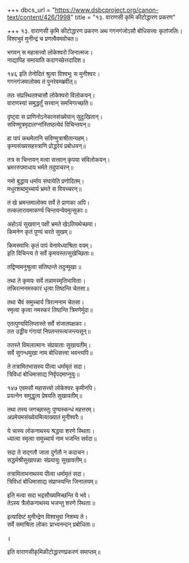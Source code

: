 +++
dbcs_url = "https://www.dsbcproject.org/canon-text/content/426/1998"
title = "१३. वाराणसी कृमि कीटोद्धारण प्रकरण"

+++
१३. वाराणसी कृमि कीटोद्धारण प्रकरण
अथ गगनगंजोऽसौ बोधिसत्त्वः कृतांजलिः।  
विश्वभुवं मुनीन्द्रं च प्रणत्वैवमवोचत॥

भगवन् स महासत्त्वो लोकेश्वरो जिनात्मजः।  
नाद्यापिह समायाति कदागच्छेत्तदादिश॥

१४६
इति तेनोदितं श्रुत्वा विश्वभूः स मुनीश्वरः।  
गगनगंजमालोक्य तं पुनरेवमब्रवीत्॥

ततः संप्रस्थितश्चासौ लोकेश्वरो विलोकयन्।  
वाराणस्यां समुद्धर्तुं सत्त्वान् समभिगत्च्छति॥

दृष्ट्वा स प्राणिनोऽनेकानसंख्येयान् सुदुःखितान्।  
सविण्मूत्रमृदालग्नांस्तिष्ठत्येवं विचिन्तयन्॥

हा पापं कथमेतानि सविण्मुत्राश्रीतान्यहम्।  
कृम्यसंख्यसहस्त्राणि प्रोद्धरेयं प्रबोधयन्॥

तत्र स चिन्तयन् मत्वा सत्त्वान् कृपया संविलोकयन्।  
भ्रमररुपमाधाय भर्मते तदुपाचरन्॥

नमो बुद्धाय धर्माय संघायेति प्रणोदितम्।  
मधुरशब्दमुच्चार्य भ्रमते स वियच्चरन्॥

तं खे भ्रमन्तमालोक्य सर्वे ते प्राणका अपि।  
तत्कलारावमाकर्ण्य चिन्तयन्येवमुत्सुकाः॥

अहोऽयं सुखवान् पक्षी भ्रमते खेऽतियथेच्छया।  
किमनेन कृतं पुण्यं चरते सुखम्॥

किमस्माभिः कृतं पापं येनामेध्याश्रिता वयम्।  
इति विचिन्त्य ते सर्वे कृमयस्तत्सुखेच्छिताः॥

तद्विण्वमनुश्रुत्वा संतिष्ठन्ते तदुन्मुखाः॥

तथा ते कृमयः सर्वे तन्नामस्मृतिभाविताः।  
तत्त्रिरत्ननमस्कारं धृत्वा तिष्ठन्ति चेतसा॥

तथा चैवं समुच्चार्य त्रिरत्ननाम चेतसा।  
स्मृत्वा कृत्वा नमस्करं तिष्ठन्ति त्रिमणेर्मुदा॥

एतत्पुण्यविलिप्तास्ते सर्वे संजातपक्षकाः।  
तत उड्डीय गंगायां निपतन्तस्त्यजन्त्यसून्॥

ततस्ते विमलात्मानः संप्रयाताः सुखावतीम्।  
सर्वे सुगन्धमुखा नाम बोधिसत्त्वा भवन्त्यपि॥

ते तत्रामितभासस्य पीत्वा धर्मामृतं सदा।  
त्रिविधां बोधिमासाद्य निर्वृपदमाप्नुयुः॥

१४७
एवमसौ महासत्त्वो लोकेश्वरः कृमीनपि।  
प्रयत्नेन समुद्धृत्य प्रेषयति सुखावतीम्॥

तथा तस्य जगच्छास्तुः पुण्यस्कन्धं महत्तरम्।  
अप्रमेयमसंख्येयमित्याख्यातं मुनीश्वरैः॥

ये चास्य लोकनाथस्य श्रद्धया शरणे स्थिताः।  
ध्यात्वा स्मृत्वा समुच्चार्य नाम भजन्ति सर्वदा॥

सदा ते सद्गतौ जाता दुर्गतौ न कदाचन।  
सद्धर्मश्रीसुखापन्नाः संप्रयायुः सुखावतीम्॥

तत्रामिताभनाथस्य पीत्वा धर्मामृतं सदा।  
त्रिविधां बोधिमासाद्य संप्राप्स्यन्ति जिनालयम्॥

इति मत्वा सदा भद्रसौख्यमिच्छन्ति ये भवे।  
तेऽस्य त्रैलोकनाथस्य भजन्तु शरणे स्थिताः॥

इत्यादिष्टं मुनीन्द्रेण विश्वभुवा निशम्य ते।  
सर्वे समाश्रिता लोकाः प्राभ्यनन्दन् प्रबोधिताः॥

॥

इति वाराणसीकृमिकीटोद्धारणप्रकरणं समाप्तम्॥

